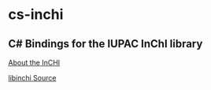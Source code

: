cs-inchi
========

## C# Bindings for the IUPAC InChI library

[About the InCHI](https://en.m.wikipedia.org/wiki/International_Chemical_Identifier)

[libinchi Source](http://www.inchi-trust.org/)

